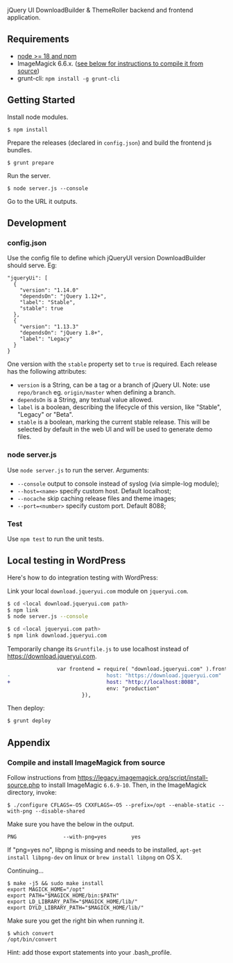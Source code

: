 jQuery UI DownloadBuilder & ThemeRoller backend and frontend application.

## Requirements
- [node >= 18 and npm](https://nodejs.org/en/download/)
- ImageMagick 6.6.x. ([see below for instructions to compile it from source](#compile-and-install-imagemagick-from-source))
- grunt-cli: `npm install -g grunt-cli`

## Getting Started

Install node modules.
```
$ npm install
```

Prepare the releases (declared in `config.json`) and build the frontend js bundles.
```
$ grunt prepare
```

Run the server.
```
$ node server.js --console
```

Go to the URL it outputs.

## Development

### config.json

Use the config file to define which jQueryUI version DownloadBuilder should serve. Eg:
```
"jqueryUi": [
  {
    "version": "1.14.0"
    "dependsOn": "jQuery 1.12+",
    "label": "Stable",
    "stable": true
  },
  {
    "version": "1.13.3"
    "dependsOn": "jQuery 1.8+",
    "label": "Legacy"
  }
}
```

One version with the `stable` property set to `true` is required. Each release has the following attributes:
- `version` is a String, can be a tag or a branch of jQuery UI. Note: use `repo/branch` eg. `origin/master` when defining a branch.
- `dependsOn` is a String, any textual value allowed.
- `label` is a boolean, describing the lifecycle of this version, like "Stable", "Legacy" or "Beta".
- `stable` is a boolean, marking the current stable release. This will be selected by default in the web UI and will be used to generate demo files.


### node server.js

Use `node server.js` to run the server. Arguments:
- `--console` output to console instead of syslog (via simple-log module);
- `--host=<name>` specify custom host. Default localhost;
- `--nocache` skip caching release files and theme images;
- `--port=<number>` specify custom port. Default 8088;


### Test

Use `npm test` to run the unit tests.


## Local testing in WordPress

Here's how to do integration testing with WordPress:

Link your local `download.jqueryui.com` module on `jqueryui.com`.
```sh
$ cd <local download.jqueryui.com path>
$ npm link
$ node server.js --console

$ cd <local jqueryui.com path>
$ npm link download.jqueryui.com
```

Temporarily change its `Gruntfile.js` to use localhost instead of https://download.jqueryui.com.
```diff
                var frontend = require( "download.jqueryui.com" ).frontend({
-                               host: "https://download.jqueryui.com"
+                               host: "http://localhost:8088",
                                env: "production"
                        }),
```

Then deploy:
```sh
$ grunt deploy
```

## Appendix

### Compile and install ImageMagick from source

Follow instructions from https://legacy.imagemagick.org/script/install-source.php to install ImageMagic `6.6.9-10`. Then, in the ImageMagick directory, invoke:
```
$ ./configure CFLAGS=-O5 CXXFLAGS=-O5 --prefix=/opt --enable-static --with-png --disable-shared
```

Make sure you have the below in the output.
```
PNG               --with-png=yes		yes
```

If "png=yes no", libpng is missing and needs to be installed, `apt-get install libpng-dev` on linux or `brew install libpng` on OS X.

Continuing...
```
$ make -j5 && sudo make install
export MAGICK_HOME="/opt"
export PATH="$MAGICK_HOME/bin:$PATH"
export LD_LIBRARY_PATH="$MAGICK_HOME/lib/"
export DYLD_LIBRARY_PATH="$MAGICK_HOME/lib/"
```

Make sure you get the right bin when running it.
```
$ which convert
/opt/bin/convert
```

Hint: add those export statements into your .bash_profile.

